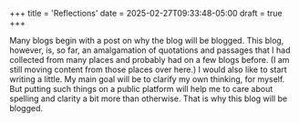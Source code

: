 +++
title = 'Reflections'
date = 2025-02-27T09:33:48-05:00
draft = true
+++

Many blogs begin with a post on why the blog will be blogged.  This blog, however, is, so far, an amalgamation of quotations and passages that I had collected from many places and probably had on a few blogs before.  (I am still moving content from those places over here.)  I would also like to start writing a little.  My main goal will be to clarify my own thinking, for myself.  But putting such things on a public platform will help me to care about spelling and clarity a bit more than otherwise.  That is why this blog will be blogged.